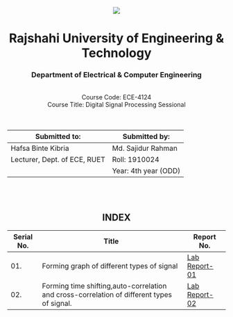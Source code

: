 
<div align="center">
<p align="center">
  <img src="https://github.com/labib1910024/ECE-4124_1910024/assets/87533597/188eb1a6-2d3b-4d71-acb1-0fe61006fd18">
</p>

<h1>Rajshahi University of Engineering & Technology</h1>

<h3 style="text-align: center;">Department of Electrical & Computer Engineering</h3>
</div>
<div align="center">
<br> 
  Course Code: ECE-4124


</br>
Course Title: Digital Signal Processing Sessional</br></br></br>
</div>
<div align="center">

| Submitted to:   | Submitted by: |
|-----------------|----------------|
| Hafsa Binte Kibria | Md. Sajidur Rahman |
| Lecturer, Dept. of ECE, RUET | Roll: 1910024 |
|                    |  Year: 4th year (ODD) |              |

</div>

<br><br> 

<div align="center">

## INDEX

<div align="center">

|Serial No.|Title|Report No.|
|------------|----------------|----------|
|01.|Forming graph of different types of signal|[Lab Report-01]()|
|02.|Forming time shifting,auto-correlation and cross-correlation of different types of signal.|[Lab Report-02](https://github.com/RTurjo/ECE-4124-1910026/blob/main/Report_02.md)|
</div>

